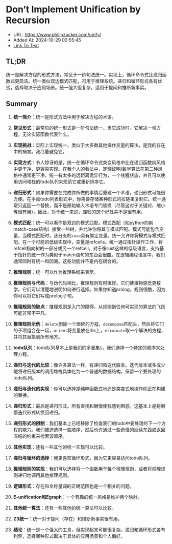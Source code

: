# Don’t Implement Unification by Recursion
- URL: https://www.philipzucker.com/unify/
- Added At: 2024-10-29 03:55:45
- [Link To Text](2024-10-29-don’t-implement-unification-by-recursion_raw.md)

## TL;DR
统一是解决方程的形式方法，常见于一阶句法统一。实现上，循环命令式比递归函数式更简洁。统一类似双边模式匹配，可用于推理系统。递归和循环形式各有优劣，选择取决于应用场景。统一强大但复杂，适用于提问和推断新事实。

## Summary
1. **统一简介**：统一是形式方法中用于解决方程的术语。

2. **常见形式**：最常见的统一形式是一阶句法统一。当它成功时，它解决一堆方程，无论实际函数代表什么。

3. **实现挑战**：实际上实现统一，类似于大多数其他操作变量的算法，是我的存在中的祸害。我尽量避免它。

4. **实现方式**：令人惊讶的是，统一在循环命令式突变风格中比在递归函数纯风格中更干净、更容易实现。在我个人的看法中，定理证明/数学算法在第二种风格中通常更干净。统一有太多的远距离诡异行为，一个线程状态，并且可以使用访问堆栈的todo队列来规范它或重新排序它。

5. **递归形式**：如果你需要在完成你所做的事情后重建一个术语，递归形式可能很方便。在手动todo列表形式中，你需要存储某种形式的拉链来复制它。统一通常只返回一个替换，而不是原始输入术语专门替换（尽管这对于关键对、缩小等很有用）。因此，对于统一来说，递归的这个好处并不是很有用。

6. **模式匹配**：统一可以看作是双边的模式匹配。模式匹配（如python的新match-case结构）接受一些树，并允许你将其与模式匹配。模式可能包含变量，当模式匹配时，该分支的`case`具有绑定变量。统一允许你将模式与模式匹配。在一个可能的低级实现中，变量是refcells。统一通过指针操作工作，将refcell指向树的一部分或另一个refcell。对于像rust这样的低级语言，支持基于指针的统一作为类似于match语句的东西会很酷。在逻辑编程语言中，我们通常同时有统一和回溯。这些功能并不是内在耦合的。

7. **推理规则**：统一可以作为推理系统来表示。

8. **推理规则与代码**：与伪代码相比，推理规则有时很好。它们使事物感觉更数学。它们可以清楚地说明如何进行选择。如果你知道prolog，规则很酷，因为你可以将它们写成prolog子句。

9. **推理规则的缺点**：推理规则是入门的障碍，从规则到任何可实现的算法的飞跃可能非常不平凡。

10. **推理规则示例**：`delete`删除一个琐碎的方程，`decompose`匹配头，然后将它们的子项组合在一起，`orient`将变量放在lhs上，`eliminate`取一个解决的方程，并将其替换到所有地方。

11. **todo队列**：todo队列基本上是我们的多重集`S`，我们选择一个特定的顺序来处理方程。

12. **递归与迭代的比较**：像许多算法一样，有递归和迭代版本。迭代版本或多或少地将递归版本的调用堆栈具体化为一个普通的数据结构，保留一个要处理的todo队列。

13. **递归与迭代的实现**：你可以选择是纯粹函数式地还是突变式地操作你正在构建的替换。

14. **递归形式**：最后是递归形式。所有查找和懒惰使我感到困惑。这基本上是将懒惰迭代形式转换回递归。

15. **递归形式的限制**：我们基本上已经移除了检查我们的todo中要处理的下一个方程的能力。我们被迫选择一些顺序，然后也许通过一些奇怪的延续东西或返回冻结的约束来检索该顺序。

16. **其他实现**：还有一些其他的统一实现可以比较。

17. **递归与循环的选择**：我更喜欢循环形式，因为它更容易访问todo队列。

18. **推理规则的实现**：我们可以选择将一个函数用于每个推理规则，或者将推理规则递归地调用其他推理规则。

19. **逻辑形式**：存在和全称量词的正确范围也是一个相关的问题。

20. **E-unification和Egraph**：一个有趣的统一风格是维护两个映射。

21. **其他统一算法**：还有一些其他的统一算法可以比较。

22. **Z3统一**：统一对于提问（存在）和推断新事实很有用。

23. **结论**：统一是一个强大的工具，但实现起来可能很复杂。递归和循环形式各有利弊，选择哪种形式取决于具体的应用场景和个人偏好。
